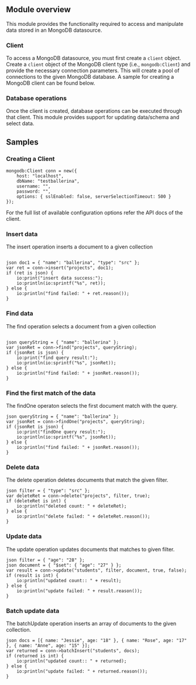 ## Module overview

This module provides the functionality required to access and manipulate data stored in an MongoDB datasource.

### Client

To access a MongoDB datasource, you must first create a `client` object. Create a `client` object of the MongoDB client type (i.e., `mongodb:Client`) and provide the necessary connection parameters. This will create a pool of connections to the given MongoDB database. A sample for creating a MongoDB client can be found below.

### Database operations

Once the client is created, database operations can be executed through that client. This module provides support for updating data/schema and select data.

## Samples

### Creating a Client
```ballerina
mongodb:Client conn = new({
    host: "localhost",
    dbName: "testballerina",
    username: "",
    password: "",
    options: { sslEnabled: false, serverSelectionTimeout: 500 }
});
```
For the full list of available configuration options refer the API docs of the client.

### Insert data

The insert operation inserts a document to a given collection
```ballerina

json doc1 = { "name": "ballerina", "type": "src" };
var ret = conn->insert("projects", doc1);
if (ret is json) {
    io:print("insert data success:");
    io:println(io:sprintf("%s", ret));
} else {
    io:println("find failed: " + ret.reason());
}
```

### Find data

The find operation selects a document from a given collection
```ballerina

json queryString = { "name": "ballerina" };
var jsonRet = conn->find("projects", queryString);
if (jsonRet is json) {
    io:print("find query result:");
    io:println(io:sprintf("%s", jsonRet));
} else {
    io:println("find failed: " + jsonRet.reason());
}
```

### Find the first match of the data

The findOne operaton selects the first document match with the query.

```ballerina
json queryString = { "name": "ballerina" };
var jsonRet = conn->findOne("projects", queryString);
if (jsonRet is json) {
    io:print("findOne query result:");
    io:println(io:sprintf("%s", jsonRet));
} else {
    io:println("find failed: " + jsonRet.reason());
}
```

### Delete data

The delete operation deletes documents that match the given filter.

```ballerina
json filter = { "type": "src" };
var deleteRet = conn->delete("projects", filter, true);
if (deleteRet is int) {
    io:println("deleted count: " + deleteRet);
} else {
    io:println("delete failed: " + deleteRet.reason());
}
```

### Update data

The update operation updates documents that matches to given filter.

```ballerina
json filter = { "age": "28" };
json document = { "$set": { "age": "27" } };
var result = conn->update("students", filter, document, true, false);
if (result is int) {
    io:println("updated count:: " + result);
} else {
    io:println("update failed: " + result.reason());
}
```

### Batch update data

The batchUpdate operation inserts an array of documents to the given collection.

```ballerina
json docs = [{ name: "Jessie", age: "18" }, { name: "Rose", age: "17" }, { name: "Anne", age: "15" }];
var returned = conn->batchInsert("students", docs);
if (returned is int) {
    io:println("updated count:: " + returned);
} else {
    io:println("update failed: " + returned.reason());
}
```